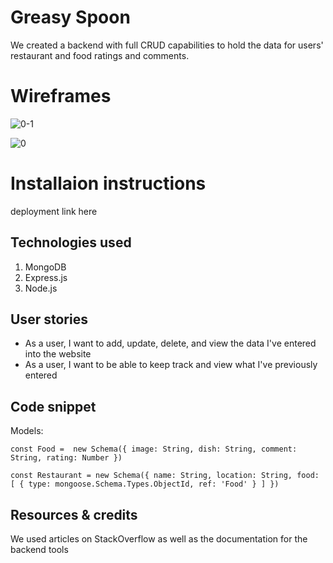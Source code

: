 # Greasy Spoon

We created a backend with full CRUD capabilities to hold the data for users' restaurant and food ratings and comments.

# Wireframes

![0-1](https://user-images.githubusercontent.com/103523822/176718640-c1854723-0084-472f-ad50-14fa655b113e.jpg)

![0](https://user-images.githubusercontent.com/103523822/176718675-d6b87c54-b1c3-4df2-bd3d-e23d9cf74c15.jpg)

# Installaion instructions

deployment link here

## Technologies used

1. MongoDB
2. Express.js
3. Node.js

## User stories

- As a user, I want to add, update, delete, and view the data I've entered into the website
- As a user, I want to be able to keep track and view what I've previously entered

## Code snippet 

Models:

`
const Food =  new Schema({
  image: String,
  dish: String,
  comment: String,
  rating: Number
})
`

`
const Restaurant = new Schema({
  name: String,
  location: String,
  food: [
    {
      type: mongoose.Schema.Types.ObjectId,
      ref: 'Food'
    }
  ]
})
`

## Resources & credits
We used articles on StackOverflow as well as the documentation for the backend tools
